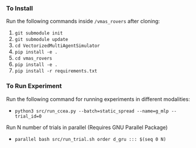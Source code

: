 ### To Install

Run the following commands inside `/vmas_rovers` after cloning:
1. `git submodule init`
2. `git submodule update`
3. `cd VectorizedMultiAgentSimulator`
4. `pip install -e .`
5. `cd vmas_rovers`
6. `pip install -e .`
7. `pip install -r requirements.txt`



### To Run Experiment

Run the following command for running experiments in different modalities:

- `python3 src/run_ccea.py --batch=static_spread --name=g_mlp --trial_id=0`

Run N number of trials in parallel (Requires GNU Parallel Package)

- `parallel bash src/run_trial.sh order d_gru ::: $(seq 0 N)`



